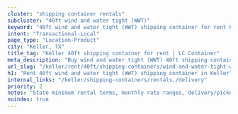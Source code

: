 ```yaml
---
cluster: "shipping container rentals"
subcluster: "40ft wind and water tight (WWT)"
keyword: "40ft wind and water tight (WWT) shipping container for rent Keller, TX"
intent: "Transactional-Local"
page_type: "Location-Product"
city: "Keller, TX"
title_tag: "Keller 40ft shipping container for rent | LC Container"
meta_description: "Buy wind and water tight (WWT) 40ft shipping container rent with local delivery in Keller, TX. LC Container — local Since 2003. Request a fast quote today."
url_slug: "/keller/rent/40ft/shipping-containers/wind-and-water-tight-wwt"
h1: "Rent 40ft wind and water tight (WWT) shipping container in Keller"
internal_links: "/keller/shipping-containers/rentals,/delivery"
priority: 2
notes: "State minimum rental terms, monthly rate ranges, delivery/pickup fees, service area."
noindex: true
---
```


<!-- TODO: Add unique city/inventory copy, images, and internal links here. -->
